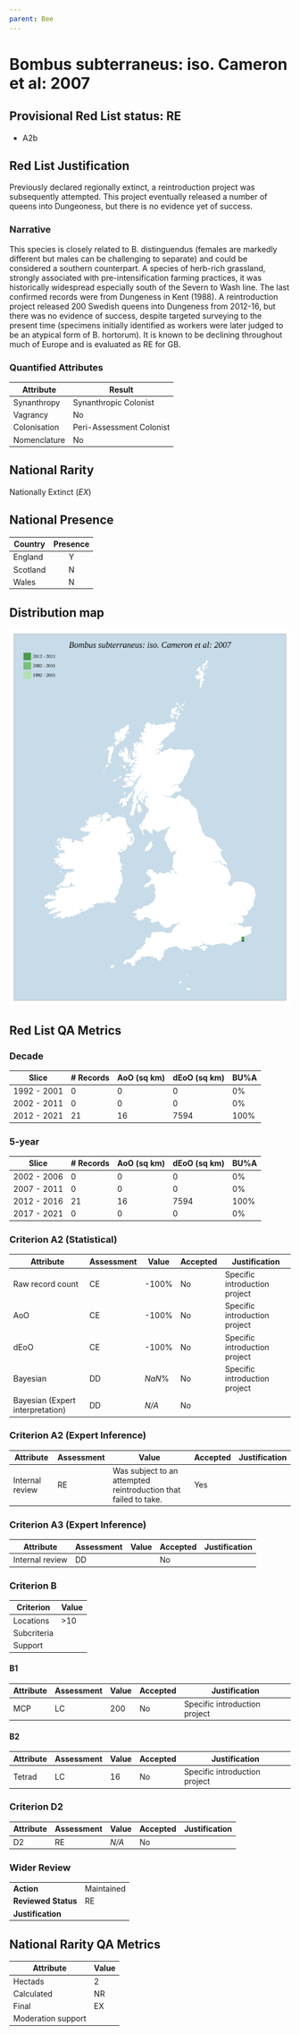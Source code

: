 ```yaml
---
parent: Bee
---
```


# Bombus subterraneus: iso. Cameron et al: 2007

## Provisional Red List status: RE
- A2b

## Red List Justification
Previously declared regionally extinct, a reintroduction project was subsequently attempted. This project eventually released a number of queens into Dungeoness, but there is no evidence yet of success.

### Narrative
This species is closely related to B. distinguendus (females are markedly different but males can be challenging to separate) and could be considered a southern counterpart. A species of herb-rich grassland, strongly associated with pre-intensification farming practices, it was historically widespread especially south of the Severn to Wash line. The last confirmed records were from Dungeness in Kent (1988). A reintroduction project released 200 Swedish queens into Dungeness from 2012-16, but there was no evidence of success, despite targeted surveying to the present time (specimens initially identified as workers were later judged to be an atypical form of B. hortorum). It is known to be declining throughout much of Europe and is evaluated as RE for GB.



### Quantified Attributes
|Attribute|Result|
|---|---|
|Synanthropy|Synanthropic Colonist|
|Vagrancy|No|
|Colonisation|Peri-Assessment Colonist|
|Nomenclature|No|


## National Rarity
Nationally Extinct (*EX*)

## National Presence
|Country|Presence
|---|:-:|
|England|Y|
|Scotland|N|
|Wales|N|


## Distribution map
![](../map/538.svg)

## Red List QA Metrics
### Decade
| Slice | # Records | AoO (sq km) | dEoO (sq km) |BU%A |
|---|---|---|---|---|
|1992 - 2001|0|0|0|0%|
|2002 - 2011|0|0|0|0%|
|2012 - 2021|21|16|7594|100%|

### 5-year
| Slice | # Records | AoO (sq km) | dEoO (sq km) |BU%A |
|---|---|---|---|---|
|2002 - 2006|0|0|0|0%|
|2007 - 2011|0|0|0|0%|
|2012 - 2016|21|16|7594|100%|
|2017 - 2021|0|0|0|0%|

### Criterion A2 (Statistical)
|Attribute|Assessment|Value|Accepted|Justification
|---|---|---|---|---|
|Raw record count|CE|-100%|No|Specific introduction project|
|AoO|CE|-100%|No|Specific introduction project|
|dEoO|CE|-100%|No|Specific introduction project|
|Bayesian|DD|*NaN*%|No|Specific introduction project|
|Bayesian (Expert interpretation)|DD|*N/A*|No||

### Criterion A2 (Expert Inference)
|Attribute|Assessment|Value|Accepted|Justification
|---|---|---|---|---|
|Internal review|RE|Was subject to an attempted reintroduction that failed to take.|Yes||

### Criterion A3 (Expert Inference)
|Attribute|Assessment|Value|Accepted|Justification
|---|---|---|---|---|
|Internal review|DD||No||

### Criterion B
|Criterion| Value|
|---|---|
|Locations|>10|
|Subcriteria||
|Support||

#### B1
|Attribute|Assessment|Value|Accepted|Justification
|---|---|---|---|---|
|MCP|LC|200|No|Specific introduction project|

#### B2
|Attribute|Assessment|Value|Accepted|Justification
|---|---|---|---|---|
|Tetrad|LC|16|No|Specific introduction project|

### Criterion D2
|Attribute|Assessment|Value|Accepted|Justification
|---|---|---|---|---|
|D2|RE|*N/A*|No||

### Wider Review
|  |  |
|---|---|
|**Action**|Maintained|
|**Reviewed Status**|RE|
|**Justification**||

## National Rarity QA Metrics
|Attribute|Value|
|---|---|
|Hectads|2|
|Calculated|NR|
|Final|EX|
|Moderation support||
